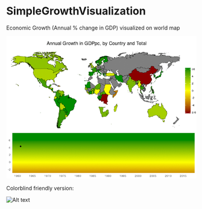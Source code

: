 # SimpleGrowthVisualization
Economic Growth (Annual % change in GDP) visualized on world map

![Alt text](/growth.gif?raw=true "Country and Global Growth by Year")









Colorblind friendly version:

![Alt text](/growth_colorblind.gif?raw=true "Color-blind friendly version")
